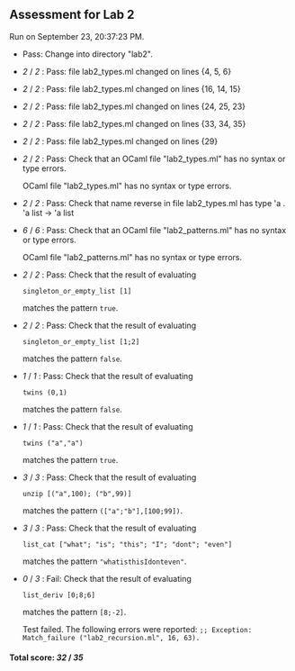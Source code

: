 ## Assessment for Lab 2

Run on September 23, 20:37:23 PM.

+ Pass: Change into directory "lab2".

+  _2_ / _2_ : Pass: file lab2_types.ml changed on lines {4, 5, 6}

+  _2_ / _2_ : Pass: file lab2_types.ml changed on lines {16, 14, 15}

+  _2_ / _2_ : Pass: file lab2_types.ml changed on lines {24, 25, 23}

+  _2_ / _2_ : Pass: file lab2_types.ml changed on lines {33, 34, 35}

+  _2_ / _2_ : Pass: file lab2_types.ml changed on lines {29}

+  _2_ / _2_ : Pass: Check that an OCaml file "lab2_types.ml" has no syntax or type errors.

    OCaml file "lab2_types.ml" has no syntax or type errors.



+  _2_ / _2_ : Pass: Check that name reverse in file lab2_types.ml has type 'a . 'a list -> 'a list

+  _6_ / _6_ : Pass: Check that an OCaml file "lab2_patterns.ml" has no syntax or type errors.

    OCaml file "lab2_patterns.ml" has no syntax or type errors.



+  _2_ / _2_ : Pass: 
Check that the result of evaluating
   ```
   singleton_or_empty_list [1]
   ```
   matches the pattern `true`.

   




+  _2_ / _2_ : Pass: 
Check that the result of evaluating
   ```
   singleton_or_empty_list [1;2]
   ```
   matches the pattern `false`.

   




+  _1_ / _1_ : Pass: 
Check that the result of evaluating
   ```
   twins (0,1)
   ```
   matches the pattern `false`.

   




+  _1_ / _1_ : Pass: 
Check that the result of evaluating
   ```
   twins ("a","a")
   ```
   matches the pattern `true`.

   




+  _3_ / _3_ : Pass: 
Check that the result of evaluating
   ```
   unzip [("a",100); ("b",99)]
   ```
   matches the pattern `(["a";"b"],[100;99])`.

   




+  _3_ / _3_ : Pass: 
Check that the result of evaluating
   ```
   list_cat ["what"; "is"; "this"; "I"; "dont"; "even"]
   ```
   matches the pattern `"whatisthisIdonteven"`.

   




+  _0_ / _3_ : Fail: 
Check that the result of evaluating
   ```
   list_deriv [0;8;6]
   ```
   matches the pattern `[8;-2]`.

   


   Test failed. The following errors were reported:
` ;;
Exception: Match_failure ("lab2_recursion.ml", 16, 63).
`

#### Total score: _32_ / _35_

